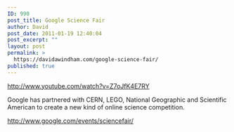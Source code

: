 ```yaml
---
ID: 990
post_title: Google Science Fair
author: David
post_date: 2011-01-19 12:40:04
post_excerpt: ""
layout: post
permalink: >
  https://davidawindham.com/google-science-fair/
published: true
---
```

http://www.youtube.com/watch?v=Z7oJfK4E7RY


Google has partnered with CERN, LEGO, National Geographic and Scientific American to create a new kind of online science competition.

<a href="http://www.google.com/events/sciencefair/">http://www.google.com/events/sciencefair/</a>
